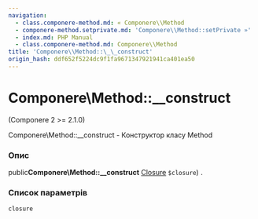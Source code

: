 ```yaml
---
navigation:
  - class.componere-method.md: « Componere\\Method
  - componere-method.setprivate.md: 'Componere\\Method::setPrivate »'
  - index.md: PHP Manual
  - class.componere-method.md: Componere\\Method
title: 'Componere\\Method::\_\_construct'
origin_hash: ddf652f5224dc9f1fa9671347921941ca401ea50
---
```

# Componere\\Method::\_\_construct

(Componere 2 >= 2.1.0)

Componere\\Method::\_\_construct - Конструктор класу Method

### Опис

public**Componere\\Method::\_\_construct** [Closure](class.closure.md) `$closure`) .

### Список параметрів

`closure`
